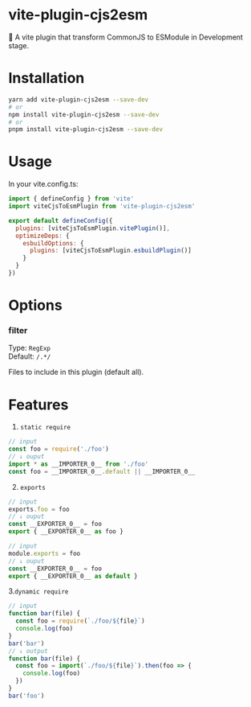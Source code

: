 # vite-plugin-cjs2esm

🤩 A vite plugin that transform CommonJS to ESModule in Development stage.

# Installation

```bash
yarn add vite-plugin-cjs2esm --save-dev
# or
npm install vite-plugin-cjs2esm --save-dev
# or
pnpm install vite-plugin-cjs2esm --save-dev
```

# Usage

In your vite.config.ts:

```js
import { defineConfig } from 'vite'
import viteCjsToEsmPlugin from 'vite-plugin-cjs2esm'

export default defineConfig({
  plugins: [viteCjsToEsmPlugin.vitePlugin()],
  optimizeDeps: {
    esbuildOptions: {
      plugins: [viteCjsToEsmPlugin.esbuildPlugin()]
    }
  }
})
```

# Options

### filter

Type: `RegExp`<br> Default: `/.*/`<br>

Files to include in this plugin (default all).

# Features

1. `static require`

```js
// input
const foo = require('./foo')
// ↓ ouput
import * as __IMPORTER_0__ from './foo'
const foo = __IMPORTER_0__.default || __IMPORTER_0__
```

2. `exports`

```js
// input
exports.foo = foo
// ↓ ouput
const __EXPORTER_0__ = foo
export { __EXPORTER_0__ as foo }
```

```js
// input
module.exports = foo
// ↓ ouput
const __EXPORTER_0__ = foo
export { __EXPORTER_0__ as default }
```

3.`dynamic require`

```js
// input
function bar(file) {
  const foo = require(`./foo/${file}`)
  console.log(foo)
}
bar('bar')
// ↓ output
function bar(file) {
  const foo = import(`./foo/${file}`).then(foo => {
    console.log(foo)
  })
}
bar('foo')
```
